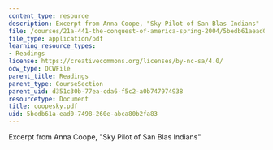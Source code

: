 ```yaml
---
content_type: resource
description: Excerpt from Anna Coope, "Sky Pilot of San Blas Indians"
file: /courses/21a-441-the-conquest-of-america-spring-2004/5bedb61aead07498260eabca80b2fa83_coopesky.pdf
file_type: application/pdf
learning_resource_types:
- Readings
license: https://creativecommons.org/licenses/by-nc-sa/4.0/
ocw_type: OCWFile
parent_title: Readings
parent_type: CourseSection
parent_uid: d351c30b-77ea-cda6-f5c2-a0b747974938
resourcetype: Document
title: coopesky.pdf
uid: 5bedb61a-ead0-7498-260e-abca80b2fa83
---
```

Excerpt from Anna Coope, "Sky Pilot of San Blas Indians"